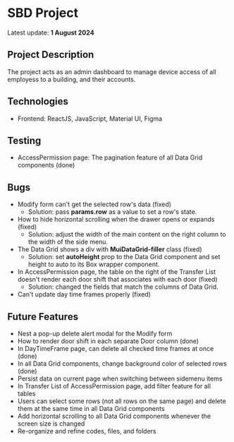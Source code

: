 # SBD Project

Latest update: **1 August 2024**

## Project Description

The project acts as an admin dashboard to manage device access of all employess to a building, and their accounts.

## Technologies

- Frontend: ReactJS, JavaScript, Material UI, Figma

## Testing

- AccessPermission page: The pagination feature of all Data Grid components (done)

## Bugs

- Modify form can't get the selected row's data (fixed)
  - Solution: pass **params.row** as a value to set a row's state.
- How to hide horizontal scrolling when the drawer opens or expands (fixed)
  - Solution: adjust the width of the main content on the right column to the width of the side menu.
- The Data Grid shows a div with **MuiDataGrid-filler** class (fixed)
  - Solution: set **autoHeight** prop to the Data Grid component and set height to auto to its Box wrapper component.
- In AccessPermission page, the table on the right of the Transfer List doesn't render each door shift that associates with each door (fixed)
  - Solution: changed the fields that match the columns of Data Grid.
- Can't update day time frames properly (fixed)

## Future Features

- Nest a pop-up delete alert modal for the Modify form
- How to render door shift in each separate Door column (done)
- In DayTimeFrame page, can delete all checked time frames at once (done)
- In all Data Grid components, change background color of selected rows (done)
- Persist data on current page when switching between sidemenu items
- In Transfer List of AccessPermission page, add filter feature for all tables
- Users can select some rows (not all rows on the same page) and delete them at the same time in all Data Grid components
- Add horizontal scrolling to all Data Grid components whenever the screen size is changed
- Re-organize and refine codes, files, and folders
